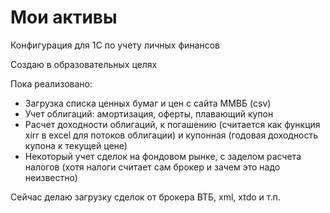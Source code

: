 Мои активы
==========

Конфигурация для 1С по учету личных финансов

Создаю в образовательных целях

Пока реализовано:

* Загрузка списка ценных бумаг и цен с сайта ММВБ (csv)
* Учет облигаций: амортизация, оферты, плавающий купон
* Расчет доходности облигаций, к погашению (считается как функция xirr в excel для потоков облигации) и купонная (годовая доходность купона к текущей цене)
* Некоторый учет сделок на фондовом рынке, с заделом расчета налогов (хотя налоги считает сам брокер и зачем это надо неизвестно)

Сейчас делаю загрузку сделок от брокера ВТБ, xml, xtdo и т.п.

